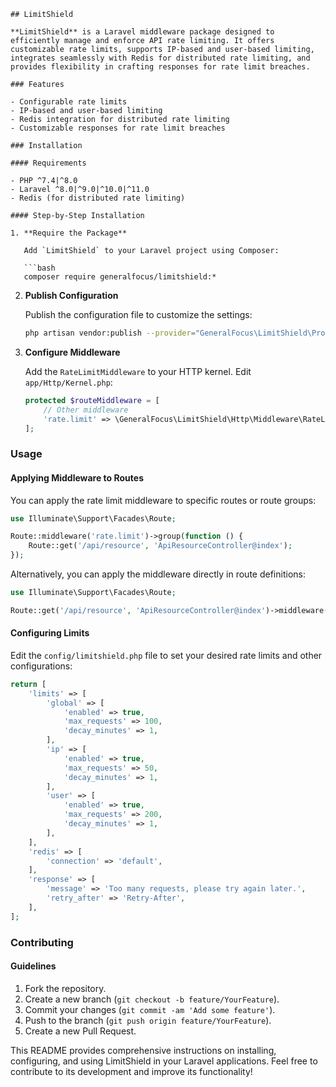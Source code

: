 ```
## LimitShield

**LimitShield** is a Laravel middleware package designed to efficiently manage and enforce API rate limiting. It offers customizable rate limits, supports IP-based and user-based limiting, integrates seamlessly with Redis for distributed rate limiting, and provides flexibility in crafting responses for rate limit breaches.

### Features

- Configurable rate limits
- IP-based and user-based limiting
- Redis integration for distributed rate limiting
- Customizable responses for rate limit breaches

### Installation

#### Requirements

- PHP ^7.4|^8.0
- Laravel ^8.0|^9.0|^10.0|^11.0
- Redis (for distributed rate limiting)

#### Step-by-Step Installation

1. **Require the Package**

   Add `LimitShield` to your Laravel project using Composer:

   ```bash
   composer require generalfocus/limitshield:*
   ```

2. **Publish Configuration**

   Publish the configuration file to customize the settings:

   ```bash
   php artisan vendor:publish --provider="GeneralFocus\LimitShield\Providers\PackageServiceProvider" --tag="config"
   ```

3. **Configure Middleware**

   Add the `RateLimitMiddleware` to your HTTP kernel. Edit `app/Http/Kernel.php`:

   ```php
   protected $routeMiddleware = [
       // Other middleware
       'rate.limit' => \GeneralFocus\LimitShield\Http\Middleware\RateLimitMiddleware::class,
   ];
   ```

### Usage

#### Applying Middleware to Routes

You can apply the rate limit middleware to specific routes or route groups:

```php
use Illuminate\Support\Facades\Route;

Route::middleware('rate.limit')->group(function () {
    Route::get('/api/resource', 'ApiResourceController@index');
});
```

Alternatively, you can apply the middleware directly in route definitions:

```php
use Illuminate\Support\Facades\Route;

Route::get('/api/resource', 'ApiResourceController@index')->middleware('rate.limit:limit=100,duration=60');
```

#### Configuring Limits

Edit the `config/limitshield.php` file to set your desired rate limits and other configurations:

```php
return [
    'limits' => [
        'global' => [
            'enabled' => true,
            'max_requests' => 100,
            'decay_minutes' => 1,
        ],
        'ip' => [
            'enabled' => true,
            'max_requests' => 50,
            'decay_minutes' => 1,
        ],
        'user' => [
            'enabled' => true,
            'max_requests' => 200,
            'decay_minutes' => 1,
        ],
    ],
    'redis' => [
        'connection' => 'default',
    ],
    'response' => [
        'message' => 'Too many requests, please try again later.',
        'retry_after' => 'Retry-After',
    ],
];
```

### Contributing

#### Guidelines

1. Fork the repository.
2. Create a new branch (`git checkout -b feature/YourFeature`).
3. Commit your changes (`git commit -am 'Add some feature'`).
4. Push to the branch (`git push origin feature/YourFeature`).
5. Create a new Pull Request.

This README provides comprehensive instructions on installing, configuring, and using LimitShield in your Laravel applications. Feel free to contribute to its development and improve its functionality!
```
